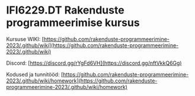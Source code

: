 # IFI6229.DT Rakenduste programmeerimise kursus

Kursuse WIKI: [https://github.com/rakenduste-programmeerimine-2023/.github/wiki](https://github.com/rakenduste-programmeerimine-2023/.github/wiki)

Discord: [https://discord.gg/rYgFd6VH](https://discord.gg/nftVkkQ6Gg)

Kodused ja tunnitööd: [https://github.com/rakenduste-programmeerimine-2023/.github/wiki/homework](https://github.com/rakenduste-programmeerimine-2023/.github/wiki/homework)
